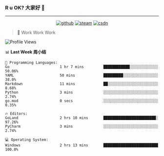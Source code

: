 ### R u OK? 大家好 👋

___

<p align="center">
  <a href="https://bigkjp97.github.io/"><img src="https://img.shields.io/badge/-GitPage-lightgrey" alt="github"></a>
  <a href="https://steamcommunity.com/id/bigkjp/"><img src="https://img.shields.io/badge/-Steam-black" alt="steam"></a>
  <a href="https://blog.csdn.net/qq_38986088"><img src="https://img.shields.io/badge/CSDN-cf000e" alt="csdn"></a>
</p>

> 🧟 Work Work Work

<!--START_SECTION:kjp readme-->
![Profile Views](http://img.shields.io/badge/Mi%20Amigos%E2%99%82%EF%B8%8F-1-ff69b4)

📊 **Last Week 周小结** 

```text
💬 Programming Languages: 
Go                       1 hr 7 mins         ████████████░░░░░░░░░░░░░   50.06% 
YAML                     50 mins             █████████░░░░░░░░░░░░░░░░   38.0% 
Markdown                 11 mins             ██░░░░░░░░░░░░░░░░░░░░░░░   8.68% 
Python                   3 mins              ░░░░░░░░░░░░░░░░░░░░░░░░░   2.74% 
go.mod                   0 secs              ░░░░░░░░░░░░░░░░░░░░░░░░░   0.35%

🔥 Editors: 
GoLand                   2 hrs 10 mins       ████████████████████████░   97.26% 
PyCharm                  3 mins              ░░░░░░░░░░░░░░░░░░░░░░░░░   2.74%

💻 Operating System: 
Windows                  2 hrs 13 mins       █████████████████████████   100.0%

```


<!--END_SECTION:kjp readme-->

<!--
**bigkjp97/bigkjp97** is a ✨ _special_ ✨ repository because its `README.md` (this file) appears on your GitHub profile.

Here are some ideas to get you started:

- 🔭 I’m currently working on ...
- 🌱 I’m currently learning ...
- 👯 I’m looking to collaborate on ...
- 🤔 I’m looking for help with ...
- 💬 Ask me about ...
- 📫 How to reach me: ...
- 😄 Pronouns: ...
- ⚡ Fun fact: ... -->
